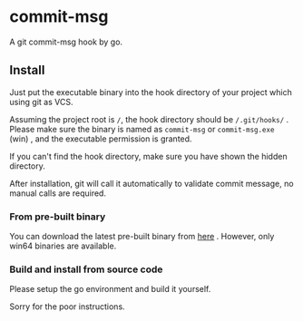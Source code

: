 # commit-msg

A git commit-msg hook by go.



## Install

Just put the executable binary into the hook directory of your project which using git as VCS.

Assuming the project root is `/`, the hook directory should be `/.git/hooks/` . Please make sure the binary is named as `commit-msg` or `commit-msg.exe` (win) , and the executable permission is granted.

If you can't find the hook directory, make sure you have shown the hidden directory.



After installation, git will call it automatically to validate commit message, no manual calls are required.

### From pre-built binary

You can download the latest pre-built binary from [here](https://github.com/JayceChant/commit-msg/releases) . However, only win64 binaries are available.



### Build and install from source code

Please setup the go environment and build it yourself.

Sorry for the poor instructions.